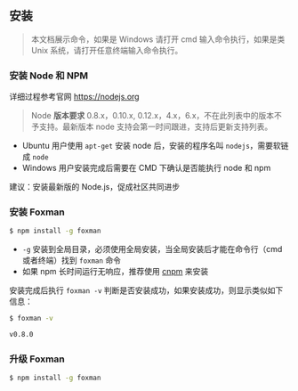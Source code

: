 ## 安装

> 本文档展示命令，如果是 Windows 请打开 cmd 输入命令执行，如果是类 Unix 系统，请打开任意终端输入命令执行。

### 安装 Node 和 NPM

详细过程参考官网 https://nodejs.org

> Node **版本要求** 0.8.x，0.10.x, 0.12.x，4.x，6.x，不在此列表中的版本不予支持。最新版本 node 支持会第一时间跟进，支持后更新支持列表。

- Ubuntu 用户使用 `apt-get` 安装 node 后，安装的程序名叫 `nodejs`，需要软链成 `node`
- Windows 用户安装完成后需要在 CMD 下确认是否能执行 node 和 npm

建议：安装最新版的 Node.js，促成社区共同进步

### 安装 Foxman

```bash
$ npm install -g foxman
```

- `-g` 安装到全局目录，必须使用全局安装，当全局安装后才能在命令行（cmd或者终端）找到 `foxman` 命令
- 如果 npm 长时间运行无响应，推荐使用 [cnpm](http://npm.taobao.org/) 来安装

安装完成后执行 `foxman -v` 判断是否安装成功，如果安装成功，则显示类似如下信息：

```bash
$ foxman -v

v0.8.0
```

### 升级 Foxman

```bash
$ npm install -g foxman
```